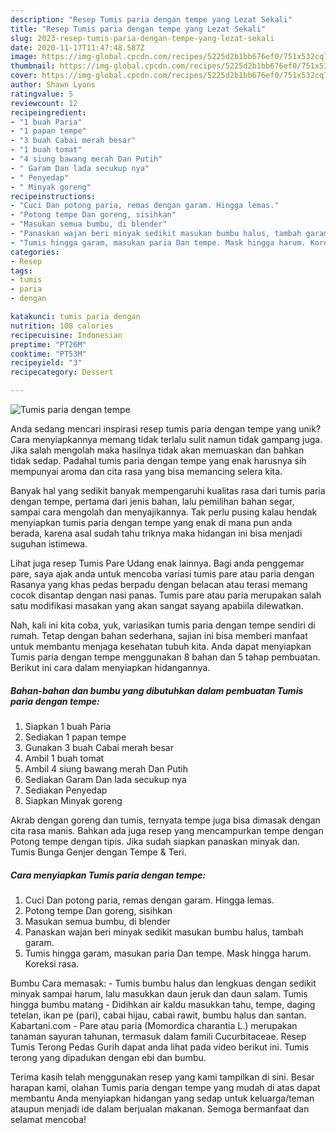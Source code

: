 ```yaml
---
description: "Resep Tumis paria dengan tempe yang Lezat Sekali"
title: "Resep Tumis paria dengan tempe yang Lezat Sekali"
slug: 2023-resep-tumis-paria-dengan-tempe-yang-lezat-sekali
date: 2020-11-17T11:47:48.587Z
image: https://img-global.cpcdn.com/recipes/5225d2b1bb676ef0/751x532cq70/tumis-paria-dengan-tempe-foto-resep-utama.jpg
thumbnail: https://img-global.cpcdn.com/recipes/5225d2b1bb676ef0/751x532cq70/tumis-paria-dengan-tempe-foto-resep-utama.jpg
cover: https://img-global.cpcdn.com/recipes/5225d2b1bb676ef0/751x532cq70/tumis-paria-dengan-tempe-foto-resep-utama.jpg
author: Shawn Lyons
ratingvalue: 5
reviewcount: 12
recipeingredient:
- "1 buah Paria"
- "1 papan tempe"
- "3 buah Cabai merah besar"
- "1 buah tomat"
- "4 siung bawang merah Dan Putih"
- " Garam Dan lada secukup nya"
- " Penyedap"
- " Minyak goreng"
recipeinstructions:
- "Cuci Dan potong paria, remas dengan garam. Hingga lemas."
- "Potong tempe Dan goreng, sisihkan"
- "Masukan semua bumbu, di blender"
- "Panaskan wajan beri minyak sedikit masukan bumbu halus, tambah garam."
- "Tumis hingga garam, masukan paria Dan tempe. Mask hingga harum. Koreksi rasa."
categories:
- Resep
tags:
- tumis
- paria
- dengan

katakunci: tumis paria dengan 
nutrition: 108 calories
recipecuisine: Indonesian
preptime: "PT26M"
cooktime: "PT53M"
recipeyield: "3"
recipecategory: Dessert

---
```



![Tumis paria dengan tempe](https://img-global.cpcdn.com/recipes/5225d2b1bb676ef0/751x532cq70/tumis-paria-dengan-tempe-foto-resep-utama.jpg)

Anda sedang mencari inspirasi resep tumis paria dengan tempe yang unik? Cara menyiapkannya memang tidak terlalu sulit namun tidak gampang juga. Jika salah mengolah maka hasilnya tidak akan memuaskan dan bahkan tidak sedap. Padahal tumis paria dengan tempe yang enak harusnya sih mempunyai aroma dan cita rasa yang bisa memancing selera kita.

Banyak hal yang sedikit banyak mempengaruhi kualitas rasa dari tumis paria dengan tempe, pertama dari jenis bahan, lalu pemilihan bahan segar, sampai cara mengolah dan menyajikannya. Tak perlu pusing kalau hendak menyiapkan tumis paria dengan tempe yang enak di mana pun anda berada, karena asal sudah tahu triknya maka hidangan ini bisa menjadi suguhan istimewa.

Lihat juga resep Tumis Pare Udang enak lainnya. Bagi anda penggemar pare, saya ajak anda untuk mencoba variasi tumis pare atau paria dengan Rasanya yang khas pedas berpadu dengan belacan atau terasi memang cocok disantap dengan nasi panas. Tumis pare atau paria merupakan salah satu modifikasi masakan yang akan sangat sayang apabiila dilewatkan.


Nah, kali ini kita coba, yuk, variasikan tumis paria dengan tempe sendiri di rumah. Tetap dengan bahan sederhana, sajian ini bisa memberi manfaat untuk membantu menjaga kesehatan tubuh kita. Anda dapat menyiapkan Tumis paria dengan tempe menggunakan 8 bahan dan 5 tahap pembuatan. Berikut ini cara dalam menyiapkan hidangannya.

<!--inarticleads1-->

##### Bahan-bahan dan bumbu yang dibutuhkan dalam pembuatan Tumis paria dengan tempe:

1. Siapkan 1 buah Paria
1. Sediakan 1 papan tempe
1. Gunakan 3 buah Cabai merah besar
1. Ambil 1 buah tomat
1. Ambil 4 siung bawang merah Dan Putih
1. Sediakan  Garam Dan lada secukup nya
1. Sediakan  Penyedap
1. Siapkan  Minyak goreng


Akrab dengan goreng dan tumis, ternyata tempe juga bisa dimasak dengan cita rasa manis. Bahkan ada juga resep yang mencampurkan tempe dengan Potong tempe dengan tipis. Jika sudah siapkan panaskan minyak dan. Tumis Bunga Genjer dengan Tempe &amp; Teri. 

<!--inarticleads2-->

##### Cara menyiapkan Tumis paria dengan tempe:

1. Cuci Dan potong paria, remas dengan garam. Hingga lemas.
1. Potong tempe Dan goreng, sisihkan
1. Masukan semua bumbu, di blender
1. Panaskan wajan beri minyak sedikit masukan bumbu halus, tambah garam.
1. Tumis hingga garam, masukan paria Dan tempe. Mask hingga harum. Koreksi rasa.


Bumbu Cara memasak: - Tumis bumbu halus dan lengkuas dengan sedikit minyak sampai harum, lalu masukkan daun jeruk dan daun salam. Tumis hingga bumbu matang - Didihkan air kaldu masukkan tahu, tempe, daging tetelan, ikan pe (pari), cabai hijau, cabai rawit, bumbu halus dan santan. Kabartani.com - Pare atau paria (Momordica charantia L.) merupakan tanaman sayuran tahunan, termasuk dalam famili Cucurbitaceae. Resep Tumis Terong Pedas Gurih dapat anda lihat pada video berikut ini. Tumis terong yang dipadukan dengan ebi dan bumbu. 

Terima kasih telah menggunakan resep yang kami tampilkan di sini. Besar harapan kami, olahan Tumis paria dengan tempe yang mudah di atas dapat membantu Anda menyiapkan hidangan yang sedap untuk keluarga/teman ataupun menjadi ide dalam berjualan makanan. Semoga bermanfaat dan selamat mencoba!
